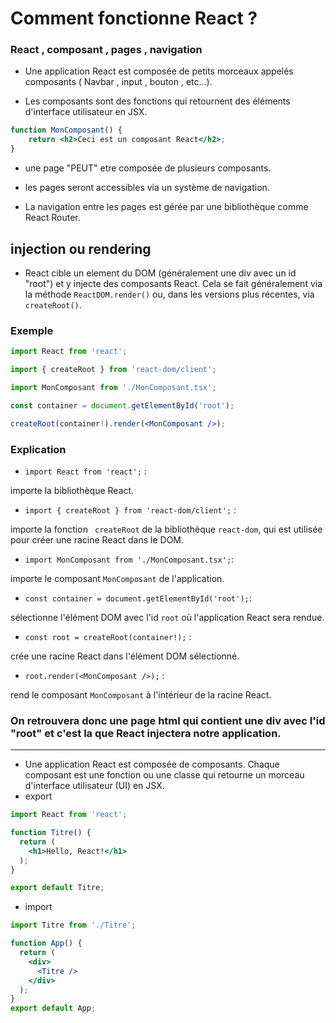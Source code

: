 # Comment fonctionne React ?

### React , composant , pages , navigation

- Une application React est composée de petits morceaux appelés composants ( Navbar , input , bouton , etc...).

- Les composants sont des fonctions qui retournent des éléments d'interface utilisateur en JSX.

```jsx
function MonComposant() {
    return <h2>Ceci est un composant React</h2>;
}
```

- une page "PEUT" etre composée de plusieurs composants. 

- les pages seront accessibles via un système de navigation.

- La navigation entre les pages est gérée par une bibliothèque comme React Router.

## injection ou rendering

- React cible un element du DOM (généralement une div avec un id "root") et y injecte des composants React.
  Cela se fait généralement via la méthode `ReactDOM.render()` ou, dans les versions plus récentes, via `createRoot()`.

### Exemple 

```jsx
import React from 'react';

import { createRoot } from 'react-dom/client';

import MonComposant from './MonComposant.tsx';

const container = document.getElementById('root');

createRoot(container!).render(<MonComposant />);
```

### Explication

- `import React from 'react';` : 

importe la bibliothèque React.

- `import { createRoot } from 'react-dom/client';` : 

importe la fonction `
createRoot` de la bibliothèque `react-dom`, qui est utilisée pour créer une racine React dans le DOM.

- `import MonComposant from './MonComposant.tsx';`: 

importe le composant `MonComposant` de l'application.

- `const container = document.getElementById('root');`:

sélectionne l'élément DOM avec l'id `root` où l'application React sera rendue.

- `const root = createRoot(container!);` : 

crée une racine React dans l'élément DOM sélectionné.

- `root.render(<MonComposant />);` : 

rend le composant `MonComposant` à l'intérieur de la racine React.


### On retrouvera donc une page html qui contient une div avec l'id "root" et c'est la que React injectera notre application.

---

- Une application React est composée de composants.
  Chaque composant est une fonction ou une classe qui retourne un morceau d'interface utilisateur (UI) en JSX.
- export 
```jsx
import React from 'react';

function Titre() {
  return (
    <h1>Hello, React!</h1>
  );
}

export default Titre;

```

- import
```jsx
import Titre from './Titre';

function App() {
  return (
    <div>
      <Titre />
    </div>
  );
}
export default App;
```
